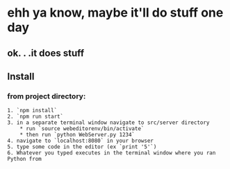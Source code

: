 # ehh ya know, maybe it'll do stuff one day

## ok. . .it does stuff

## Install

### from project directory:

    1. `npm install`
    2. `npm run start`
    3. in a separate terminal window navigate to src/server directory
        * run `source webeditorenv/bin/activate`
        * then run `python WebServer.py 1234`
    4. navigate to `localhost:8080` in your browser
    5. type some code in the editor (ex `print '5'`)
    6. Whatever you typed executes in the terminal window where you ran Python from